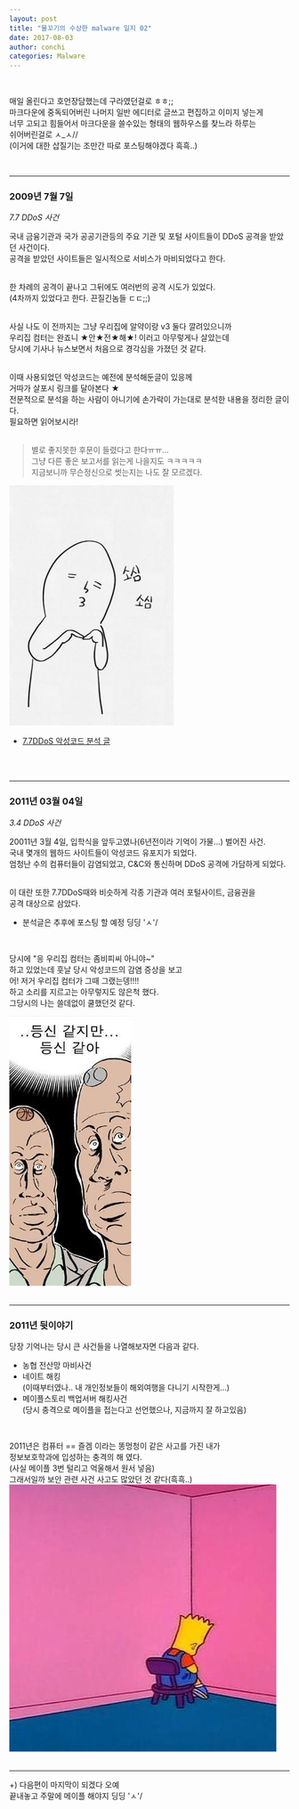 ```yaml
---
layout: post
title: "물꼬기의 수상한 malware 일지 02"
date: 2017-08-03
author: conchi
categories: Malware
---
```


<br>

매일 올린다고 호언장담했는데 구라였던걸로 ㅎㅎ;;        
마크다운에 중독되어버린 나머지 일반 에디터로 글쓰고 편집하고 이미지 넣는게      
너무 고되고 힘들어서 마크다운을 쓸수있는 형태의 웹하우스를 찾느라 하루는      
쉬어버린걸로 ㅅ_ㅅ//      
(이거에 대한 삽질기는 조만간 따로 포스팅해야겠다 흑흑..)    

<br>

- - -
### 2009년 7월 7일  
*7.7 DDoS 사건*     

국내 금융기관과 국가 공공기관등의 주요 기관 및 포털 사이트들이 DDoS 공격을 받았던 사건이다.       
공격을 받았던 사이트들은 일시적으로 서비스가 마비되었다고 한다.    
<br>

한 차례의 공격이 끝나고 그뒤에도 여러번의 공격 시도가 있었다.      
(4차까지 있었다고 한다. 끈질긴놈들 ㄷㄷ;;)     
<br>

사실 나도 이 전까지는 그냥 우리집에 알약이랑 v3 둘다 깔려있으니까    
우리집 컴터는 완죠니 ★안★전★해★! 이러고 아무렇게나 살았는데     
당시에 기사나 뉴스보면서 처음으로 경각심을 가졌던 것 같다.   
<br>

이때 사용되었던 악성코드는 예전에 분석해둔글이 있응께      
거따가 살포시 링크를 달아본다 ★    
전문적으로 분석을 하는 사람이 아니기에 손가락이 가는대로 분석한 내용을 정리한 글이다.    
필요하면 읽어보시라!      
<br>

> 별로 좋지못한 후문이 들렸다고 한다ㅠㅠ...  
그냥 다른 좋은 보고서를 읽는게 나을지도 ㅋㅋㅋㅋㅋ      
지금보니까 무슨정신으로 썻는지는 나도 잘 모르겠다.  

![짤1](/assets/mal02/01.jpeg)  

- [7.7DDoS 악성코드 분석 글](https://bpsecblog.wordpress.com/2016/10/13/conchi_malware_lab_02/)

<br>
<br>

- - -
### 2011년 03월 04일    
*3.4 DDoS 사건*    

20011년 3월 4일, 입학식을 앞두고였나(6년전이라 기억이 가물...) 벌어진 사건.      
국내 몇개의 웹하드 사이트들이 악성코드 유포지가 되었다.     
엄청난 수의 컴퓨터들이 감염되었고, C&C와 통신하며 DDoS 공격에 가담하게 되었다.     
<br>

이 대란 또한 7.7DDoS때와 비슷하게 각종 기관과 여러 포털사이트, 금융권을    
공격 대상으로 삼았다.     
- 분석글은 추후에 포스팅 할 예정 딩딩 'ㅅ'/  
<br>  

당시에 "응 우리집 컴터는 좀비피씨 아니야~"     
하고 있었는데 훗날 당시 악성코드의 감염 증상을 보고      
어! 저거 우리집 컴터가 그때 그랬는뎅!!!!     
하고 소리를 지르고는 아무렇지도 않은척 했다.     
그당시의 나는 쓸데없이 쿨했던것 같다.     

![짤2](/assets/mal02/02.jpg)        
<br>

- - -
### 2011년 뒷이야기   
당장 기억나는 당시 큰 사건들을 나열해보자면 다음과 같다.

- 농협 전산망 마비사건  
- 네이트 해킹    
(이때부터였나.. 내 개인정보들이 해외여행을 다니기 시작한게...)  
- 메이플스토리 백업서버 해킹사건  
(당시 충격으로 메이플을 접는다고 선언했으나, 지금까지 잘 하고있음)     

<br>

2011년은 컴퓨터 == 즐겜 이라는 똥멍청이 같은 사고를 가진 내가  
정보보호학과에 입성하는 충격의 해 였다.  
(사실 메이플 3번 털리고 억울해서 원서 넣음)  
그래서일까 보안 관련 사건 사고도 많았던 것 같다(흑흑..)    
![짤4](/assets/mal02/04.jpg)   
<br>  

- - -

+) 다음편이 마지막이 되겠다 오예   
끝내놓고 주말에 메이플 해야지 딩딩 'ㅅ'/  
